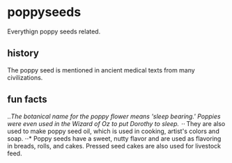 # poppyseeds
Everythign poppy seeds related.

## history
The poppy seed is mentioned in ancient medical texts from many civilizations.

##  fun facts
..*The botanical name for the poppy flower means 'sleep bearing.'  Poppies were even used in the Wizard of Oz to put Dorothy to sleep. 
⋅⋅* They are also used to make poppy seed oil, which is used in cooking, artist's colors and soap.
⋅⋅* Poppy seeds have a sweet, nutty flavor and are used as flavoring in breads, rolls, and cakes. Pressed seed cakes are also used for livestock feed.


